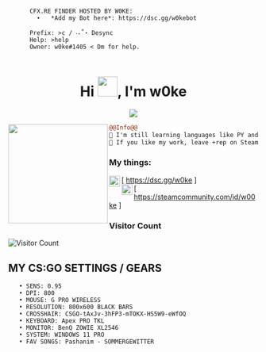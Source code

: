 ```
                                                       
      CFX.RE FINDER HOSTED BY W0KE:
        ➧   *Add my Bot here*: https://dsc.gg/w0kebot

      Prefix: >c / ‧₊˚⋆ Desync
      Help: >help
      Owner: w0ke#1405 < Dm for help.
                                    
```

<h1 align="center">Hi <img src="https://user-images.githubusercontent.com/66147422/150655515-88af3f9e-18a7-46f6-b8de-0d2f3c4caa35.gif" width="40px" />, I'm w0ke</h1>

<p align="center">
  <img src="https://readme-typing-svg.herokuapp.com/?center=true&vCenter=true&color=016EEA&width=500&lines=Welcome+|⠀w0ke" />
</p>


<img align="left" height="200" src="https://media.giphy.com/media/ao9DUiTKH60XS/giphy.gif"/>

```diff
@@Info@@
🚀 I'm still learning languages like PY and JS
📏 If you like my work, leave +rep on Steam profile.

```

### My things:

[<img align="left" alt="My Discord Bot" width="22px" src="https://cdn.discordapp.com/attachments/917853328438886450/942928238936731659/2111370_1.png" /> https://dsc.gg/w0ke ]
<br />
[<img align="left" alt="My Steam Profile" width="22px" src="https://cdn.discordapp.com/attachments/917853328438886450/942984444749418576/Nowy_projekt_3.png" /> https://steamcommunity.com/id/w00ke ]
<br />




### Visitor Count

![Visitor Count](https://profile-counter.glitch.me/w00ke/count.svg)



## MY CS:GO SETTINGS / GEARS
```
   • SENS: 0.95
   • DPI: 800
   • MOUSE: G PRO WIRELESS
   • RESOLUTION: 800x600 BLACK BARS
   • CROSSHAIR: CSGO-tAxJv-3hFP3-mTOKX-HS5W9-eWfOQ
   • KEYBOARD: Apex PRO TKL
   • MONITOR: BenQ ZOWIE XL2546
   • SYSTEM: WINDOWS 11 PRO
   • FAV SONGS: Pashanim - SOMMERGEWITTER
```

<br />

